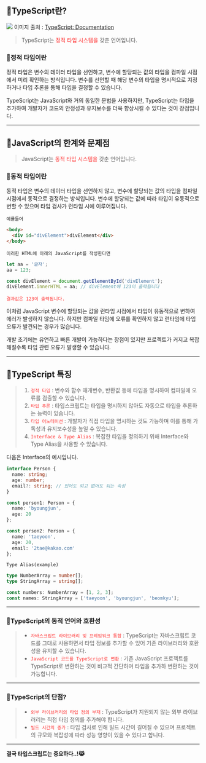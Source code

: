 ## 🦮TypeScript란?

<img src="/images/publishing_study/1/image1.webp"/> 이미지 출처 : [TypeScript: Documentation](https://www.typescriptlang.org/ko/docs/handbook/release-notes/typescript-3-9.html)

> TypeScript는 <span style='color: #ff3333;'>정적 타입 시스템을</span> 갖춘 언어입니다.

### 🦄정적 타입이란
정적 타입은 변수의 데이터 타입을 선언하고, 변수에 할당되는 값의 타입을 컴파일 시점에서 미리 확인하는 방식입니다. 변수를 선언할 때 해당 변수의 타입을 명시적으로 지정하거나 타입 추론을 통해 타입을 결정할 수 있습니다.

TypeScript는 JavaScript와 거의 동일한 문법을 사용하지만, TypeScript는 타입을 추가하여 개발자가 코드의 안정성과 유지보수를 더욱 향상시킬 수 있다는 것이 장점입니다.

---
## 🦮JavaScript의 한계와 문제점

>JavaScript는 <span style='color: #ff3333;'>동적 타입 시스템을</span> 갖춘 언어입니다.

### 🦄동적 타입이란
동적 타입은 변수의 데이터 타입을 선언하지 않고, 변수에 할당되는 값의 타입을 컴파일 시점에서 동적으로 결정하는 방식입니다. 변수에 할당되는 값에 따라 타입이 유동적으로 변할 수 있으며 타입 검사가 런타임 시에 이루어집니다.

`예를들어`

```html
<body>
  <div id="divElement">divElement</div>
</body>
```

`이러한 HTML에 아래의 JavaScript를 작성한다면`


```javascript
let aa = '글자';
aa = 123;

const divElement = document.getElementById('divElement');
divElement.innerHTML = aa; // divElement에 123이 출력됩니다
```

<span style='color: #ff3333;'>`결과값은 123이 출력됩니다.`</span>

이처럼 JavaScript 변수에 할당되는 값을 런타임 시점에서 타입이 유동적으로 변하여 에러가 발생하지 않습니다. 하지만 컴파일 타임에 오류를 확인하지 않고 런타임에 타입 오류가 발견되는 경우가 많습니다.

개발 초기에는 유연하고 빠른 개발이 가능하다는 장점이 있지만 프로젝트가 커지고 복잡해질수록 타입 관련 오류가 발생할 수 있습니다.

---

## 🦮TypeScript 특징

> 1. <span style='color: #ff3333'>`정적 타입`</span> : 변수와 함수 매개변수, 반환값 등에 타입을 명시하여 컴파일에 오류를 검출할 수 있습니다.
> 1. <span style='color: #ff3333'>`타입 추론`</span> : 타입스크립트는 타입을 명시하지 않아도 자동으로 타입을 추론하는 능력이 있습니다.
> 1. <span style='color: #ff3333'>`타입 어노테이션`</span> : 개발자가 직접 타입을 명시하는 것도 가능하며 이를 통해 가독성과 유지보수성을 높일 수 있습니다.
> 1. <span style='color: #ff3333'>`Interface & Type Alias`</span> : 복잡한 타입을 정의하기 위해 Interface와 Type Alias을 사용할 수 있습니다.

다음은 Interface의 예시입니다.

```typescript
interface Person {
  name: string;
  age: number;
  email?: string; // 있어도 되고 없어도 되는 속성
}

const person1: Person = {
  name: 'byoungjun',
  age: 20
};

const person2: Person = {
  name: 'taeyoon',
  age: 20,
  email: '2tae@kakao.com'
};
```

`Type Alias(example)`

```typescript
type NumberArray = number[];
type StringArray = string[];

const numbers: NumberArray = [1, 2, 3];
const names: StringArray = ['taeyoon', 'byoungjun', 'beomkyu'];
```

---

### 🦄TypeScript의 동적 언어와 호환성

> * <span style='color: #ff3333'>`자바스크립트 라이브러리 및 프레임워크 통합`</span> : TypeScript는 자바스크립트 코드를 그대로 사용하면서 타입 정보를 추가할 수 있어 기존 라이브러리와 호환성을 유지할 수 있습니다.
> * <span style='color: #ff3333'>`JavaScript 코드를 TypeScript로 변환`</span> : 기존 JavaScript 프로젝트를 TypeScript로 변환하는 것이 비교적 간단하며 타입을 추가하 변환하는 것이 가능합니다.

---

### 🦄TypeScript의 단점?

> * <span style='color: #ff3333'>`외부 라이브러리의 타입 정의 부재`</span> : TypeScript가 지원되지 않는 외부 라이브러리는 직접 타입 정의를 추가해야 합니다.
> * <span style='color: #ff3333'>`빌드 시간의 증가`</span> : 타입 검사로 인해 빌드 시간이 길어질 수 있으며 프로젝트의 규모와 복잡성에 따라 성능 영향이 있을 수 있다고 합니다.

---

<strong>결국 타입스크립트는 중요하다..!😹</strong>